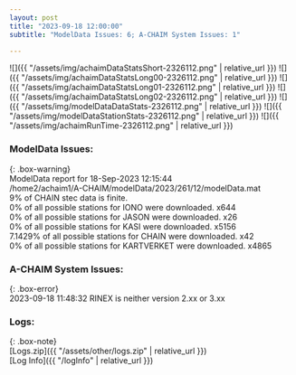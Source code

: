 ```yaml
---
layout: post
title: "2023-09-18 12:00:00"
subtitle: "ModelData Issues: 6; A-CHAIM System Issues: 1"

---
```


![]({{ "/assets/img/achaimDataStatsShort-2326112.png" | relative_url }})
![]({{ "/assets/img/achaimDataStatsLong00-2326112.png" | relative_url }})
![]({{ "/assets/img/achaimDataStatsLong01-2326112.png" | relative_url }})
![]({{ "/assets/img/achaimDataStatsLong02-2326112.png" | relative_url }})
![]({{ "/assets/img/modelDataDataStats-2326112.png" | relative_url }})
![]({{ "/assets/img/modelDataStationStats-2326112.png" | relative_url }})
![]({{ "/assets/img/achaimRunTime-2326112.png" | relative_url }})


### ModelData Issues:  
  
{: .box-warning}  
 ModelData report for 18-Sep-2023 12:15:44   
 /home2/achaim1/A-CHAIM/modelData/2023/261/12/modelData.mat   
 9% of CHAIN stec data is finite.   
 0% of all possible stations for IONO were downloaded. x644   
 0% of all possible stations for JASON were downloaded. x26   
 0% of all possible stations for KASI were downloaded. x5156   
 7.1429% of all possible stations for CHAIN were downloaded. x42   
 0% of all possible stations for KARTVERKET were downloaded. x4865   
  
### A-CHAIM System Issues:  
  
{: .box-error}  
2023-09-18 11:48:32 RINEX is neither version 2.xx or 3.xx  

### Logs:  
  
{: .box-note}  
[Logs.zip]({{ "/assets/other/logs.zip" | relative_url }})  
[Log Info]({{ "/logInfo" | relative_url }})  
